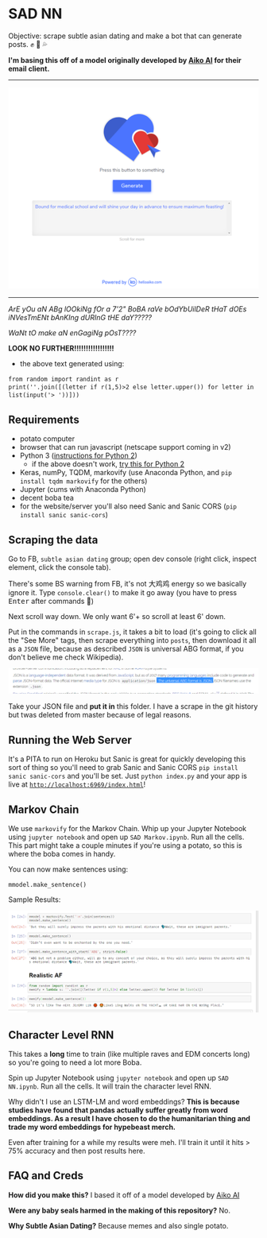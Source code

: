# SAD NN

Objective: scrape subtle asian dating and make a bot that can generate posts. :fist: :eggplant: :sweat_drops:

**I'm basing this off of a model originally developed by [Aiko AI](https://helloaiko.com) for their email client.**

------------------------------------------------

![Screenshot](screenshot.png)

------------------------------------------------

_ArE yOu aN ABg lOOkiNg fOr a 7'2" BoBA raVe bOdYbUilDeR tHaT dOEs iNVesTmENt bAnKIng dURInG tHE daY?????_

_WaNt tO make aN enGagiNg pOsT????_

**LOOK NO FURTHER!!!!!!!!!!!!!!!!!**

- the above text generated using:
```
from random import randint as r
print(''.join([(letter if r(1,5)>2 else letter.upper()) for letter in list(input('> '))]))
```

## Requirements

- potato computer
- browser that can run javascript (netscape support coming in v2)
- Python 3 ([instructions for Python 2](https://en.wikipedia.org/wiki/List_of_sexually_transmitted_infections_by_prevalence))
    - if the above doesn't work, [try this for Python 2](https://www.youtube.com/watch?v=dQw4w9WgXcQ)
- Keras, numPy, TQDM, markovify (use Anaconda Python, and `pip install tqdm markovify` for the others)
- Jupyter (cums with Anaconda Python)
- decent boba tea
- for the website/server you'll also need Sanic and Sanic CORS (`pip install sanic sanic-cors`)

## Scraping the data

Go to FB, `subtle asian dating` group; open dev console (right click, inspect element, click the console tab).

There's some BS warning from FB, it's not 大鸡鸡 energy so we basically ignore it. Type `console.clear()` to make it go away (you have to press <kbd>Enter</kbd> after commands :clap:)

Next scroll way down. We only want 6'+ so scroll at least 6' down.

Put in the commands in `scrape.js`, it takes a bit to load (it's going to click all the "See More" tags, then scrape everything into `posts`, then download it all as a `JSON` file, because as described `JSON` is universal ABG format, if you don't believe me check Wikipedia).

![Wikipedia page that I definitely didn't edit](wikipedia.png)

Take your JSON file and **put it in** this folder. I have a scrape in the git history but twas deleted from master because of legal reasons.

## Running the Web Server

It's a PITA to run on Heroku but Sanic is great for quickly developing this sort of thing so you'll need to grab Sanic and Sanic CORS `pip install sanic sanic-cors` and you'll be set. Just `python index.py` and your app is live at [`http://localhost:6969/index.html`](http://localhost:6969/index.html)!

## Markov Chain

We use `markovify` for the Markov Chain. Whip up your Jupyter Notebook using `jupyter notebook` and open up `SAD Markov.ipynb`. Run all the cells. This part might take a couple minutes if you're using a potato, so this is where the boba comes in handy.

You can now make sentences using:
```
mmodel.make_sentence()
```

Sample Results:

![Markov Chain re:b:ults](markov.png)

## Character Level RNN

This takes a **long** time to train (like multiple raves and EDM concerts long) so you're going to need a lot more Boba.

Spin up Jupyter Notebook using `jupyter notebook` and open up `SAD NN.ipynb`. Run all the cells. It will train the character level RNN.

Why didn't I use an LSTM-LM and word embeddings? **This is because studies have found that pandas actually suffer greatly from word embeddings. As a result I have chosen to do the humanitarian thing and trade my word embeddings for hypebeast merch.**

Even after training for a while my results were meh. I'll train it until it hits > 75% accuracy and then post results here.

## FAQ and Creds

**How did you make this?** I based it off of a model developed by [Aiko AI](https://helloaiko.com)

**Were any baby seals harmed in the making of this repository?** No.

**Why Subtle Asian Dating?** Because memes and also single potato.